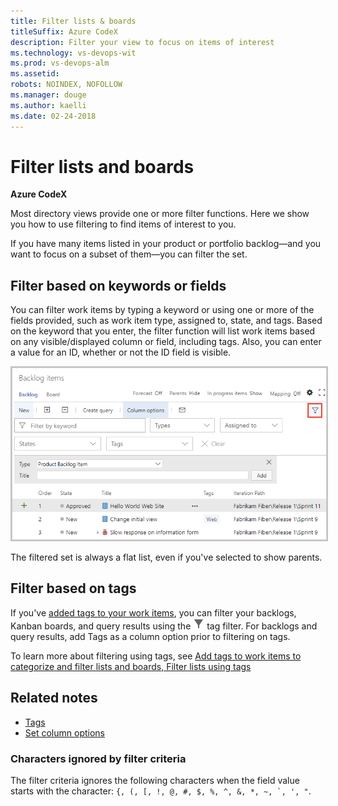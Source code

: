 ```yaml
---
title: Filter lists & boards
titleSuffix: Azure CodeX 
description: Filter your view to focus on items of interest 
ms.technology: vs-devops-wit
ms.prod: vs-devops-alm
ms.assetid:
robots: NOINDEX, NOFOLLOW 
ms.manager: douge
ms.author: kaelli
ms.date: 02-24-2018
---
```

  

# Filter lists and boards 

**Azure CodeX**  

<!--- NEEDS UPDATING BASED ON FEATURES UNDER RELEASE  

Filter audit: 
* Code>Commits: Simple history, Author, From date, To date 
* Code>Pushes
* Code>Branches (Filter icon is there, but doesn't appear active. 
* Code> Pull Request (In active filter icon) 
* Code> Pull Request> Search 
* Work>Work Items - Keyword, Types, Assigned to, States, Area, Tags 
* Work> Board (Kanban) - Keyword, Types, Assigned To, Tags, Iteration, Parent Work Item 
* Work>Backlogs - Keyword, Types, Assigned to, States, Tags
* Work>Sprint Backlogs - Keyword, Types, Assigned to, States, Tags
* Work>Taskboard 
* 


--> 

<a id="filter"></a>
 
Most directory views provide one or more filter functions. Here we show you how to use filtering to find items of interest to you. 

If you have many items listed in your product or portfolio backlog&mdash;and you want to focus on a subset of them&mdash;you can filter the set. 


## Filter based on keywords or fields  


You can filter work items by typing a keyword or using one or more of the fields provided, such as work item type, assigned to, state, and tags. Based on the keyword that you enter, the filter function will list work items based on any visible/displayed column or field, including tags. Also, you can enter a value for an ID, whether or not the ID field is visible.  

<img src="../work/backlogs/_img/filter-backlogs-options.png" alt="Backlogs, turn filtering on" style="border: 2px solid #C3C3C3;" />

The filtered set is always a flat list, even if you've selected to show parents. 



## Filter based on tags 
If you've [added tags to your work items](../work/track/add-tags-to-work-items.md), you can filter your backlogs, Kanban boards, and query results using the ![tag filter icon](../work/_img/icons/tag_filter_icon.png) tag filter. For backlogs and query results, add Tags as a column option prior to filtering on tags.  

To learn more about filtering using tags, see [Add tags to work items to categorize and filter lists and boards, Filter lists using tags](../work/track/add-tags-to-work-items.md#filter)
 

## Related notes  
- [Tags](../work/track/add-tags-to-work-items.md) 
- [Set column options](../work/backlogs/set-column-options.md)  


### Characters ignored by filter criteria

The filter criteria ignores the following characters when the field value starts with the character: ```{, (, [, !, @, #, $, %, ^, &, *, ~, `, ', "```.  
